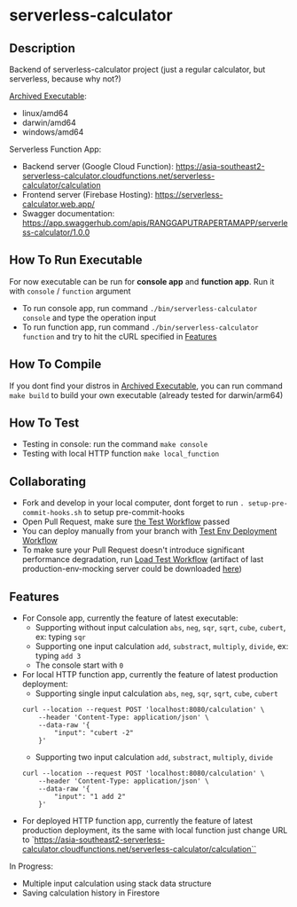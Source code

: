 # serverless-calculator

## Description

Backend of serverless-calculator project (just a regular calculator, but serverless, because why not?)

[Archived Executable](https://github.com/ranggarppb/serverless-calculator/suites/16157713024/artifacts/922573855):
- linux/amd64
- darwin/amd64
- windows/amd64

Serverless Function App:
- Backend server (Google Cloud Function): https://asia-southeast2-serverless-calculator.cloudfunctions.net/serverless-calculator/calculation
- Frontend server (Firebase Hosting): https://serverless-calculator.web.app/
- Swagger documentation: https://app.swaggerhub.com/apis/RANGGAPUTRAPERTAMAPP/serverless-calculator/1.0.0

## How To Run Executable
For now executable can be run for **console app** and **function app**. Run it with `console` / `function` argument
- To run console app, run command `./bin/serverless-calculator console` and type the operation input
- To run function app, run command `./bin/serverless-calculator function` and try to hit the cURL specified in [Features](#features)

## How To Compile
If you dont find your distros in [Archived Executable](https://github.com/ranggarppb/serverless-calculator/suites/16157713024/artifacts/922573855), you can run command `make build` to build your own executable (already tested for darwin/arm64)

## How To Test
- Testing in console: run the command `make console`
- Testing with local HTTP function `make local_function`

## Collaborating

- Fork and develop in your local computer, dont forget to run `. setup-pre-commit-hooks.sh` to setup pre-commit-hooks
- Open Pull Request, make sure [the Test Workflow](https://github.com/ranggarppb/serverless-calculator/actions/workflows/pull-request.yaml)  passed
- You can deploy manually from your branch with [Test Env Deployment Workflow](https://github.com/ranggarppb/serverless-calculator/actions/workflows/deploy-test.yaml)
- To make sure your Pull Request doesn't introduce significant performance degradation, run [Load Test Workflow](https://github.com/ranggarppb/serverless-calculator/actions/workflows/load-test.yaml) (artifact of last production-env-mocking server could be downloaded [here](https://github.com/ranggarppb/serverless-calculator/suites/15880973846/artifacts/906268580))

## Features
- For Console app, currently the feature of latest executable:
	- Supporting without input calculation `abs`, `neg`, `sqr`, `sqrt`, `cube`, `cubert`, ex: typing `sqr`
	- Supporting one input calculation `add`, `substract`, `multiply`, `divide`, ex: typing `add 3`
	- The console start with `0`
- For local HTTP function app, currently the feature of latest production deployment:
	- Supporting single input calculation `abs`, `neg`, `sqr`, `sqrt`, `cube`, `cubert`
	```
	curl --location --request POST 'localhost:8080/calculation' \
		--header 'Content-Type: application/json' \
		--data-raw '{
    		"input": "cubert -2"
		}'
	```
	- Supporting two input calculation `add`, `substract`, `multiply`, `divide`
	```
	curl --location --request POST 'localhost:8080/calculation' \
		--header 'Content-Type: application/json' \
		--data-raw '{
    		"input": "1 add 2"
		}'
	```
- For deployed HTTP function app, currently the feature of latest production deployment, its the same with local function just change URL to `https://asia-southeast2-serverless-calculator.cloudfunctions.net/serverless-calculator/calculation``

In Progress:
- Multiple input calculation using stack data structure
- Saving calculation history in Firestore
